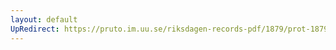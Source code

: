 ```yaml
---
layout: default
UpRedirect: https://pruto.im.uu.se/riksdagen-records-pdf/1879/prot-1879--ak--007.pdf
---
```

